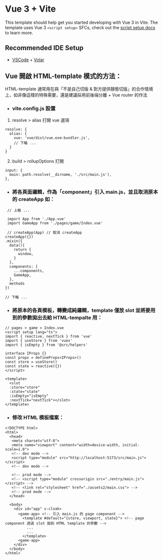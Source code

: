# Vue 3 + Vite

This template should help get you started developing with Vue 3 in Vite. The template uses Vue 3 `<script setup>` SFCs, check out the [script setup docs](https://v3.vuejs.org/api/sfc-script-setup.html#sfc-script-setup) to learn more.

## Recommended IDE Setup

- [VSCode](https://code.visualstudio.com/) + [Volar](https://marketplace.visualstudio.com/items?itemName=johnsoncodehk.volar)


## Vue 開啟 HTML-template 模式的方法：
HTML-template 通常用在與「不是自己切版 & 對方提供靜態切版」的合作情境上，如非像這樣的特殊需要，還是建議採用前後端分離 + Vue router 的作法

+ ### vite.config.js 設置
1. resolve > alias 打開 vue 選項
```
resolve: {
  alias: {
    vue: 'vue/dist/vue.esm-bundler.js',
    // 下略 ...
  }
}
```
2. build > rollupOptions 打開 
```
input: {
  main: path.resolve(__dirname, './src/main.js'),
},
```


+ ### 將各頁面邏輯，作為「component」引入 main.js，並且取消原本的 createApp 如：
```
 // 上略 ...
 
 import App from './App.vue'
 import GameApp from './pages/game/Index.vue'
 
 // createApp(App) // 取消 createApp
createApp({})
.mixin({
  data(){
    return {
      window,
    }
  },
  components: {
    ...components,
    GameApp,
  },
  methods
})

// 下略 ...
```


+ ### 將原本的各頁模板，轉變成純邏輯，template 僅放 slot 並將要用到的參數拋出去給 HTML-tempalte 用：
```
// pages > game > Index.vue
<script setup lang="ts">
import { reactive, nextTick } from 'vue'
import { useStore } from 'vuex'
import { isEmpty } from '@src/helpers'

interface IProps {}
const props = defineProps<IProps>()
const store = useStore()
const state = reactive({})
</script>

<template>
  <slot
  :store="store"
  :state="state"
  :isEmpty="isEmpty"
  :nextTick="nextTick"></slot>
</template>
```


+ ### 修改 HTML 模板檔案：
```
<!DOCTYPE html>
<html>
  <head>
   <meta charset="utf-8">
   <meta name="viewport" content="width=device-width, initial-scale=1.0">
   <!-- dev mode -->
   <script type="module" src="http://localhost:5173/src/main.js"></script>
   <!-- dev mode -->
   
   <!-- prod mode -->
   <!-- <script type="module" crossorigin src="./entry/main.js"></script> -->
   <!-- <link rel="stylesheet" href="./assets2/main.css"> -->
   <!-- prod mode -->
  </head>
  
  <body>
    <div id="app" v-cloak>
      <game-app> <!-- 引入 main.js 的 page component -->
        <template #default="{store, viewport, state}"> <!-- page component 透過 slot 拋到 HTML template 的參數 -->
          ...
          ...
        </template>
      <game-app>
    </div>
  </body>
</html>
```
